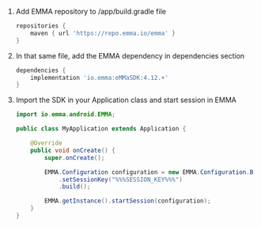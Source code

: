 1. Add EMMA repository to /app/build.gradle file

   ```groovy
   repositories {
       maven { url 'https://repo.emma.io/emma' }
   }
   ```

2. In that same file, add the EMMA dependency in dependencies section

   ```groovy
   dependencies {
       implementation 'io.emma:eMMaSDK:4.12.+'
   }
   ```

3. Import the SDK in your Application class and start session in EMMA

   ```java
   import io.emma.android.EMMA;

   public class MyApplication extends Application {

       @Override
       public void onCreate() {
           super.onCreate();

           EMMA.Configuration configuration = new EMMA.Configuration.Builder(this)
               .setSessionKey("%%%SESSION_KEY%%%")
               .build();

           EMMA.getInstance().startSession(configuration);
       }
   }
   ```
